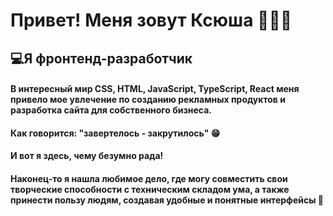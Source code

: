 # Привет! Меня зовут Ксюша 👩🏼‍💻

## 💻Я фронтенд-разработчик
#### В интересный мир CSS, HTML, JavaScript, TypeScript, React меня привело мое увлечение по созданию рекламных продуктов и разработка сайта для собственного бизнеса.
#### Как говорится: "завертелось - закрутилось" 😁
#### И вот я здесь, чему безумно рада!
#### Наконец-то я нашла любимое дело, где могу совместить свои творческие способности с техническим складом ума, а также принести пользу людям, создавая удобные и понятные интерфейсы 🩷
<!--
**KseniiaTelegina/KseniiaTelegina** is a ✨ _special_ ✨ repository because its `README.md` (this file) appears on your GitHub profile.

Here are some ideas to get you started:

- 🔭 I’m currently working on ...
- 🌱 I’m currently learning ...
- 👯 I’m looking to collaborate on ...
- 🤔 I’m looking for help with ...
- 💬 Ask me about ...
- 📫 How to reach me: ...
- 😄 Pronouns: ...
- ⚡ Fun fact: ...
-->
